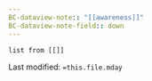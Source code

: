 ```yaml
---
BC-dataview-note:: "[[awareness]]"
BC-dataview-note-field:: down
---
```

```dataview
list from [[]]
```


Last modified: `=this.file.mday`